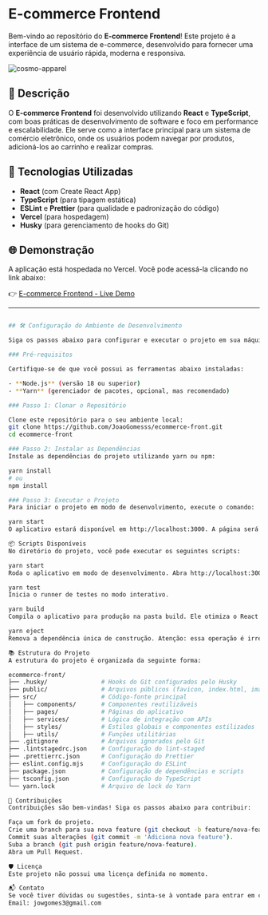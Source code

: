# E-commerce Frontend

Bem-vindo ao repositório do **E-commerce Frontend**! Este projeto é a interface de um sistema de e-commerce, desenvolvido para fornecer uma experiência de usuário rápida, moderna e responsiva.

![cosmo-apparel](https://github.com/user-attachments/assets/b5de6582-ca5f-4193-8c27-e428e7f9f0cb)

## 📝 Descrição

O **E-commerce Frontend** foi desenvolvido utilizando **React** e **TypeScript**, com boas práticas de desenvolvimento de software e foco em performance e escalabilidade. Ele serve como a interface principal para um sistema de comércio eletrônico, onde os usuários podem navegar por produtos, adicioná-los ao carrinho e realizar compras.

## 🚀 Tecnologias Utilizadas

- **React** (com Create React App)
- **TypeScript** (para tipagem estática)
- **ESLint** e **Prettier** (para qualidade e padronização do código)
- **Vercel** (para hospedagem)
- **Husky** (para gerenciamento de hooks do Git)

## 🌐 Demonstração

A aplicação está hospedada no Vercel. Você pode acessá-la clicando no link abaixo:

👉 [E-commerce Frontend - Live Demo](https://ecommerce-front-jylm4g76g-jows-projects-9784ef6c.vercel.app/)

---

```bash

## 🛠️ Configuração do Ambiente de Desenvolvimento

Siga os passos abaixo para configurar e executar o projeto em sua máquina local.

### Pré-requisitos

Certifique-se de que você possui as ferramentas abaixo instaladas:

- **Node.js** (versão 18 ou superior)
- **Yarn** (gerenciador de pacotes, opcional, mas recomendado)

### Passo 1: Clonar o Repositório

Clone este repositório para o seu ambiente local:
git clone https://github.com/JoaoGomesss/ecommerce-front.git
cd ecommerce-front

### Passo 2: Instalar as Dependências
Instale as dependências do projeto utilizando yarn ou npm:

yarn install
# ou
npm install

### Passo 3: Executar o Projeto
Para iniciar o projeto em modo de desenvolvimento, execute o comando:

yarn start
O aplicativo estará disponível em http://localhost:3000. A página será recarregada automaticamente sempre que você fizer alterações no código.

📦 Scripts Disponíveis
No diretório do projeto, você pode executar os seguintes scripts:

yarn start
Roda o aplicativo em modo de desenvolvimento. Abra http://localhost:3000 para visualizá-lo no navegador.

yarn test
Inicia o runner de testes no modo interativo.

yarn build
Compila o aplicativo para produção na pasta build. Ele otimiza o React para o melhor desempenho.

yarn eject
Remova a dependência única de construção. Atenção: essa operação é irreversível.

📚 Estrutura do Projeto
A estrutura do projeto é organizada da seguinte forma:

ecommerce-front/
├── .husky/               # Hooks do Git configurados pelo Husky
├── public/               # Arquivos públicos (favicon, index.html, imagens, etc.)
├── src/                  # Código-fonte principal
│   ├── components/       # Componentes reutilizáveis
│   ├── pages/            # Páginas do aplicativo
│   ├── services/         # Lógica de integração com APIs
│   ├── styles/           # Estilos globais e componentes estilizados
│   ├── utils/            # Funções utilitárias
├── .gitignore            # Arquivos ignorados pelo Git
├── .lintstagedrc.json    # Configuração do lint-staged
├── .prettierrc.json      # Configuração do Prettier
├── eslint.config.mjs     # Configuração do ESLint
├── package.json          # Configuração de dependências e scripts
├── tsconfig.json         # Configuração do TypeScript
└── yarn.lock             # Arquivo de lock do Yarn

🤝 Contribuições
Contribuições são bem-vindas! Siga os passos abaixo para contribuir:

Faça um fork do projeto.
Crie uma branch para sua nova feature (git checkout -b feature/nova-feature).
Commit suas alterações (git commit -m 'Adiciona nova feature').
Suba a branch (git push origin feature/nova-feature).
Abra um Pull Request.

🛡️ Licença
Este projeto não possui uma licença definida no momento.

📬 Contato
Se você tiver dúvidas ou sugestões, sinta-se à vontade para entrar em contato:
Email: jowgomes3@gmail.com
